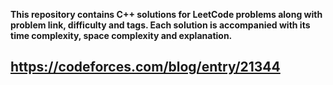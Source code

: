 **This repository contains C++ solutions for LeetCode problems along with problem link, difficulty and tags. Each solution is accompanied with its time complexity, space complexity and explanation.**

## https://codeforces.com/blog/entry/21344

